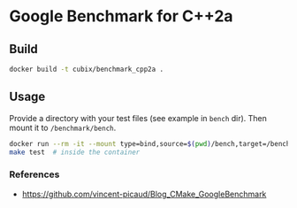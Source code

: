 # Google Benchmark for C++2a

## Build

```bash
docker build -t cubix/benchmark_cpp2a .
```

## Usage

Provide a directory with your test files (see example in `bench` dir). Then mount it to `/benchmark/bench`.

```bash
docker run --rm -it --mount type=bind,source=$(pwd)/bench,target=/benchmark/bench cubix/benchmark_cpp2a
make test  # inside the container
```

### References
- https://github.com/vincent-picaud/Blog_CMake_GoogleBenchmark